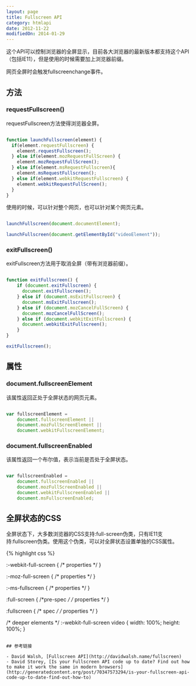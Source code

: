 ```yaml
---
layout: page
title: Fullscreen API
category: htmlapi
date: 2012-11-22
modifiedOn: 2014-01-29
---
```


这个API可以控制浏览器的全屏显示，目前各大浏览器的最新版本都支持这个API（包括IE11），但是使用的时候需要加上浏览器前缀。

网页全屏时会触发fullscreenchange事件。

## 方法

### requestFullscreen()

requestFullscreen方法使得浏览器全屏。

```javascript

function launchFullscreen(element) {
  if(element.requestFullscreen) {
    element.requestFullscreen();
  } else if(element.mozRequestFullScreen) {
    element.mozRequestFullScreen();
  } else if(element.msRequestFullscreen){
	element.msRequestFullscreen();
  } else if(element.webkitRequestFullscreen) {
    element.webkitRequestFullScreen();
  }
}

```

使用的时候，可以针对整个网页，也可以针对某个网页元素。

```javascript

launchFullscreen(document.documentElement);

launchFullscreen(document.getElementById("videoElement"));

```

### exitFullscreen()

exitFullscreen方法用于取消全屏（带有浏览器前缀）。

```javascript

function exitFullscreen() {
	if (document.exitFullscreen) {
      document.exitFullscreen();
    } else if (document.msExitFullscreen) {
      document.msExitFullscreen();
    } else if (document.mozCancelFullScreen) {
      document.mozCancelFullScreen();
    } else if (document.webkitExitFullscreen) {
      document.webkitExitFullscreen();
    }
}

exitFullscreen();

```

## 属性

### document.fullscreenElement

该属性返回正处于全屏状态的网页元素。

```javascript

var fullscreenElement =
	document.fullscreenElement ||
	document.mozFullScreenElement ||
	document.webkitFullscreenElement;

```

### document.fullscreenEnabled

该属性返回一个布尔值，表示当前是否处于全屏状态。

```javascript

var fullscreenEnabled =
	document.fullscreenEnabled ||
	document.mozFullScreenEnabled ||
	document.webkitFullscreenEnabled ||
	document.msFullscreenEnabled;

```

## 全屏状态的CSS

全屏状态下，大多数浏览器的CSS支持:full-screen伪类，只有IE11支持:fullscreen伪类。使用这个伪类，可以对全屏状态设置单独的CSS属性。

{% highlight css %}

:-webkit-full-screen {
  /* properties */
}

:-moz-full-screen {
  /* properties */
}

:-ms-fullscreen {
  /* properties */
}

:full-screen { /*pre-spec */
  /* properties */
}

:fullscreen { /* spec */
  /* properties */
}

/* deeper elements */
:-webkit-full-screen video {
  width: 100%;
  height: 100%;
}

```

## 参考链接

- David Walsh, [Fullscreen API](http://davidwalsh.name/fullscreen)
- David Storey, [Is your Fullscreen API code up to date? Find out how to make it work the same in modern browsers](http://generatedcontent.org/post/70347573294/is-your-fullscreen-api-code-up-to-date-find-out-how-to)
